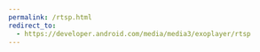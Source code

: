 ```yaml
---
permalink: /rtsp.html
redirect_to:
  - https://developer.android.com/media/media3/exoplayer/rtsp
---
```

